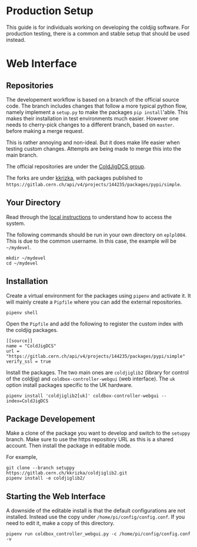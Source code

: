 # Production Setup

This guide is for individuals working on developing the coldjig software. For
production testing, there is a common and stable setup that should be used
instead.

# Web Interface
## Repositories

The developement workflow is based on a branch of the official source code. The 
branch includes changes that follow a more typical python flow, namely implement
a `setup.py` to make the packages `pip install`'able. This makes their
installation in test environments much easier. However one needs to cherry-pick
changes to a different branch, based on `master`. before making a merge request.

This is rather annoying and non-ideal. But it does make life easier when testing
custom changes. Attempts are being made to merge this into the main branch. 

The official repositories are under the
[ColdJigDCS group](https://gitlab.cern.ch/ColdJigDCS).

The forks are under [kkrizka](https://gitlab.cern.ch/kkrizka), with packages
published to
`https://gitlab.cern.ch/api/v4/projects/144235/packages/pypi/simple`.

## Your Directory

Read through the [local instructions](local.md) to understand how to access the
system.

The following commands should be run in your own directory on `eplpl004`. This
is due to the common username. In this case, the example will be `~/mydevel`.

```shell
mkdir ~/mydevel
cd ~/mydevel
```

## Installation

Create a virtual environment for the packages using `pipenv` and activate it. It
will mainly create a `Pipfile` where you can add the external repositories.

```shell
pipenv shell
```

Open the `Pipfile` and add the following to register the custom index with the
coldjig packages.

```
[[source]]
name = "ColdJigDCS"
url = "https://gitlab.cern.ch/api/v4/projects/144235/packages/pypi/simple"
verify_ssl = true
```

Install the packages. The two main ones are `coldjiglib2` (library for control
of the coldjig) and `coldbox-controller-webgui` (web interface). The `uk` option
install packages specific to the UK hardware.

```shell
pipenv install 'coldjiglib2[uk]' coldbox-controller-webgui --index=ColdJigDCS
```

## Package Developement
Make a clone of the package you want to develop and switch to the `setuppy`
branch. Make sure to use the https repository URL as this is a shared account.
Then install the package in editable mode.

For example,
```shell
git clone --branch setuppy https://gitlab.cern.ch/kkrizka/coldjiglib2.git
pipenv install -e coldjiglib2/
```

## Starting the Web Interface
A downside of the editable install is that the default configurations are not
installed. Instead use the copy under `/home/pi/config/config.conf`. If you need
to edit it, make a copy of this directory.

```shell
pipenv run coldbox_controller_webgui.py -c /home/pi/config/config.conf -v
```
